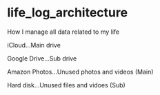 # life_log_architecture
How I manage all data related to my life

iCloud...Main drive

Google Drive...Sub drive

Amazon Photos...Unused photos and videos (Main)

Hard disk...Unused files and vidoes (Sub)
